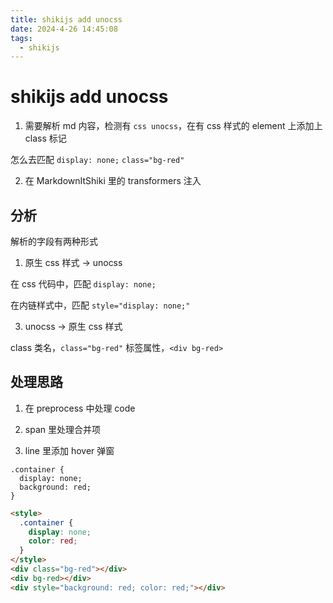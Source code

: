 ```yaml
---
title: shikijs add unocss
date: 2024-4-26 14:45:08
tags:
  - shikijs
---
```


# shikijs add unocss

1. 需要解析 md 内容，检测有 `css unocss`，在有 css 样式的 element 上添加上 class 标记

怎么去匹配 `display: none;` `class="bg-red"`

2. 在 MarkdownItShiki 里的 transformers 注入

## 分析

解析的字段有两种形式

1. 原生 css 样式 -> unocss

在 css 代码中，匹配 `display: none;`

在内链样式中，匹配 `style="display: none;"`

3. unocss -> 原生 css 样式

class 类名，`class="bg-red"`
标签属性，`<div bg-red>`

## 处理思路

1. 在 preprocess 中处理 code

2. span 里处理合并项

3. line 里添加 hover 弹窗

```less unocss
.container {
  display: none;
  background: red;
}
```

```html unocss
<style>
  .container {
    display: none;
    color: red;
  }
</style>
<div class="bg-red"></div>
<div bg-red></div>
<div style="background: red; color: red;"></div>
```
